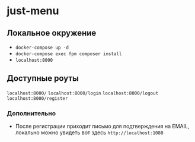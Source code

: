 # just-menu

## Локальное окружение
* `docker-compose up -d` 
* `docker-compose exec fpm composer install`
* `localhost:8000`


## Доступные роуты
`localhost:8000/`
`localhost:8000/login`
`localhost:8000/logout`
`localhost:8000/register`


### Дополнительно
* После регистрации приходит письмо для подтверждения на EMAIL, локально можно увидеть вот здесь `http://localhost:1080`